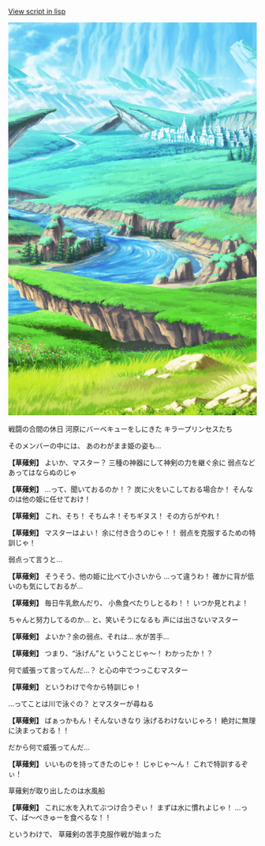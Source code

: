 [View script in lisp](../scripts/10044201.txt)

![plain.png](../images/backgrounds/plain.png)

戦闘の合間の休日
河原にバーベキューをしにきた
キラープリンセスたち

そのメンバーの中には、
あのわがまま姫の姿も…

**【草薙剣】**
よいか、マスター？
三種の神器にして神剣の力を継ぐ余に
弱点などあってはならぬのじゃ

**【草薙剣】**
…って、聞いておるのか！？
炭に火をいこしておる場合か！
そんなのは他の姫に任せておけ！

**【草薙剣】**
これ、そち！
そちムネ！そちギヌス！
その方らがやれ！

**【草薙剣】**
マスターはよい！
余に付き合うのじゃ！！
弱点を克服するための特訓じゃ！

弱点って言うと…

**【草薙剣】**
そうそう、他の姫に比べて小さいから
…って違うわ！
確かに背が低いのも気にしておるが…

**【草薙剣】**
毎日牛乳飲んだり、
小魚食べたりしとるわ！！
いつか見とれよ！

ちゃんと努力してるのか…
と、笑いそうになるも
声には出さないマスター

**【草薙剣】**
よいか？余の弱点、それは…
水が苦手…

**【草薙剣】**
つまり、“泳げん”と
いうことじゃ～！
わかったか！？

何で威張って言ってんだ…？
と心の中でつっこむマスター

**【草薙剣】**
というわけで今から特訓じゃ！

…ってことは川で泳ぐの？
とマスターが尋ねる

**【草薙剣】**
ばぁっかもん！そんないきなり
泳げるわけないじゃろ！
絶対に無理に決まっておる！！

だから何で威張ってんだ…

**【草薙剣】**
いいものを持ってきたのじゃ！
じゃじゃ～ん！
これで特訓するぞぃ！

草薙剣が取り出したのは水風船

**【草薙剣】**
これに水を入れてぶつけ合うぞぃ！
まずは水に慣れよじゃ！
…って、ば～べきゅーを食べるな！！

というわけで、
草薙剣の苦手克服作戦が始まった